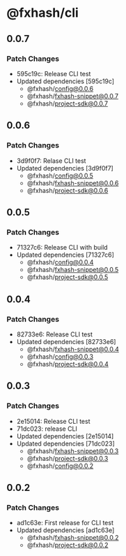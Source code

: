 # @fxhash/cli

## 0.0.7

### Patch Changes

- 595c19c: Release CLI test
- Updated dependencies [595c19c]
  - @fxhash/config@0.0.6
  - @fxhash/fxhash-snippet@0.0.7
  - @fxhash/project-sdk@0.0.7

## 0.0.6

### Patch Changes

- 3d9f0f7: Relase CLI test
- Updated dependencies [3d9f0f7]
  - @fxhash/config@0.0.5
  - @fxhash/fxhash-snippet@0.0.6
  - @fxhash/project-sdk@0.0.6

## 0.0.5

### Patch Changes

- 71327c6: Release CLI with build
- Updated dependencies [71327c6]
  - @fxhash/config@0.0.4
  - @fxhash/fxhash-snippet@0.0.5
  - @fxhash/project-sdk@0.0.5

## 0.0.4

### Patch Changes

- 82733e6: Release CLI test
- Updated dependencies [82733e6]
  - @fxhash/fxhash-snippet@0.0.4
  - @fxhash/config@0.0.3
  - @fxhash/project-sdk@0.0.4

## 0.0.3

### Patch Changes

- 2e15014: Release CLI test
- 71dc023: release CLI
- Updated dependencies [2e15014]
- Updated dependencies [71dc023]
  - @fxhash/fxhash-snippet@0.0.3
  - @fxhash/project-sdk@0.0.3
  - @fxhash/config@0.0.2

## 0.0.2

### Patch Changes

- ad1c63e: First release for CLI test
- Updated dependencies [ad1c63e]
  - @fxhash/fxhash-snippet@0.0.2
  - @fxhash/project-sdk@0.0.2
